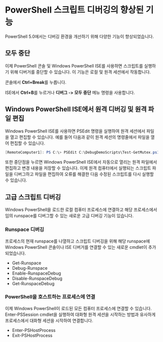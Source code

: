 # PowerShell 스크립트 디버깅의 향상된 기능

PowerShell 5.0에서는 디버깅 환경을 개선하기 위해 다양한 기능이 향상되었습니다.

## 모두 중단

이제 PowerShell 콘솔 및 Windows PowerShell ISE를 사용하면 스크립트를 실행하기 위해 디버거를 중단할 수 있습니다. 이 기능은 로컬 및 원격 세션에서 작동합니다.

콘솔에서 **Ctrl+Break**를 누릅니다.

ISE에서 **Ctrl+B**를 누르거나 **디버그 -> 모두 중단** 메뉴 명령을 사용합니다.

## Windows PowerShell ISE에서 원격 디버깅 및 원격 파일 편집

Windows PowerShell ISE를 사용하면 PSEdit 명령을 실행하여 원격 세션에서 파일을 열고 편집할 수 있습니다.
예를 들어 다음과 같이 원격 세션의 명령줄에서 파일을 열어 편집할 수 있습니다.

```powershell
[RemoteComputer1]: PS C:\> PSEdit C:\DebugDemoScripts\Test-GetMutex.ps1
```

또한 중단점을 누르면 Windows PowerShell ISE에서 자동으로 열리는 원격 파일에서 편집하고 변경 내용을 저장할 수 있습니다.
이제 원격 컴퓨터에서 실행되는 스크립트 파일을 디버그하고 파일을 편집하여 오류를 해결한 다음 수정된 스크립트를 다시 실행할 수 있습니다.

## 고급 스크립트 디버깅

Windows PowerShell을 로드한 로컬 컴퓨터 프로세스에 연결하고 해당 프로세스에서 임의 runspace를 디버그할 수 있는 새로운 고급 디버깅 기능이 있습니다.

### Runspace 디버깅

프로세스의 현재 runspace를 나열하고 스크립트 디버깅을 위해 해당 runspace에 Windows PowerShell 콘솔이나 ISE 디버거를 연결할 수 있는 새로운 cmdlet이 추가되었습니다.

-   Get-Runspace
-   Debug-Runspace
-   Enable-RunspaceDebug
-   Disable-RunspaceDebug
-   Get-RunspaceDebug

### PowerShell을 호스트하는 프로세스에 연결

이제 Windows PowerShell이 로드된 모든 컴퓨터 프로세스에 연결할 수 있습니다. Enter-PSSession cmdlet을 실행하여 대화형 원격 세션을 시작하는 방법과 유사하게 프로세스에서 대화형 세션을 시작하여 연결합니다.

-   Enter-PSHostProcess
-   Exit-PSHostProcess

<!--HONumber=Jun16_HO4-->


